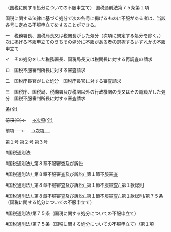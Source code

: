 （国税に関する処分についての不服申立て）
国税通則法第７５条第１項

国税に関する法律に基づく処分で次の各号に掲げるものに不服がある者は、当該各号に定める不服申立てをすることができる。

一　税務署長、国税局長又は税関長がした処分（次項に規定する処分を除く。）　次に掲げる不服申立てのうちその処分に不服がある者の選択するいずれかの不服申立て

イ　その処分をした税務署長、国税局長又は税関長に対する再調査の請求

ロ　国税不服審判所長に対する審査請求

二　国税庁長官がした処分　国税庁長官に対する審査請求

三　国税庁、国税局、税務署及び税関以外の行政機関の長又はその職員がした処分　国税不服審判所長に対する審査請求

[条(全)](国税通則法＿＿＿＿＿第７５条_.md)

~~前項(全)←~~　  [→次項(全)](国税通則法＿＿＿＿＿第７５条第２項_.md)

~~前項 　 ←~~　  [→次項 　 ](国税通則法＿＿＿＿＿第７５条第２項.md)

[第１号](国税通則法＿＿＿＿＿第７５条第１項第１号.md)  [第２号](国税通則法＿＿＿＿＿第７５条第１項第２号.md)  [第３号](国税通則法＿＿＿＿＿第７５条第１項第３号.md)  

#国税通則法

#国税通則法/_第８章不服審査及び訴訟

#国税通則法/_第８章不服審査及び訴訟/_第１節不服審査

#国税通則法/_第８章不服審査及び訴訟/_第１節不服審査/_第１款総則

#国税通則法/_第８章不服審査及び訴訟/_第１節不服審査/_第１款総則/第７５条（国税に関する処分についての不服申立て）

#国税通則法/第７５条（国税に関する処分についての不服申立て）

#国税通則法/第７５条（国税に関する処分についての不服申立て）/第１項

